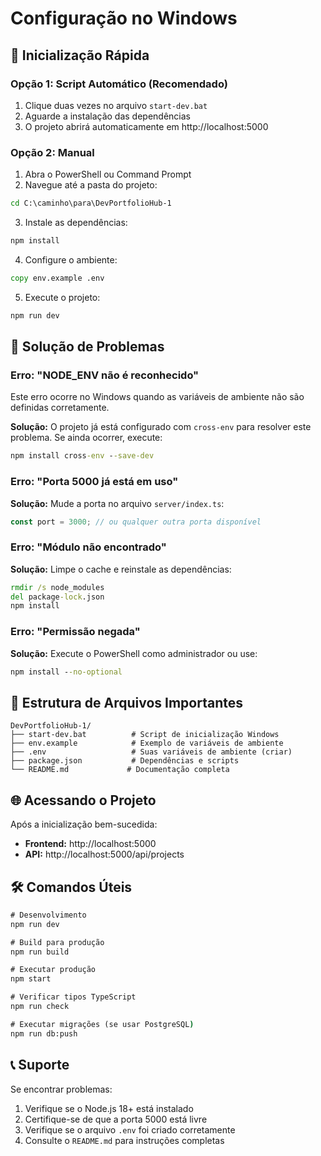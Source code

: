 # Configuração no Windows

## 🚀 Inicialização Rápida

### Opção 1: Script Automático (Recomendado)

1. Clique duas vezes no arquivo `start-dev.bat`
2. Aguarde a instalação das dependências
3. O projeto abrirá automaticamente em http://localhost:5000

### Opção 2: Manual

1. Abra o PowerShell ou Command Prompt
2. Navegue até a pasta do projeto:
```cmd
cd C:\caminho\para\DevPortfolioHub-1
```

3. Instale as dependências:
```cmd
npm install
```

4. Configure o ambiente:
```cmd
copy env.example .env
```

5. Execute o projeto:
```cmd
npm run dev
```

## 🔧 Solução de Problemas

### Erro: "NODE_ENV não é reconhecido"

Este erro ocorre no Windows quando as variáveis de ambiente não são definidas corretamente.

**Solução:** O projeto já está configurado com `cross-env` para resolver este problema. Se ainda ocorrer, execute:

```cmd
npm install cross-env --save-dev
```

### Erro: "Porta 5000 já está em uso"

**Solução:** Mude a porta no arquivo `server/index.ts`:

```typescript
const port = 3000; // ou qualquer outra porta disponível
```

### Erro: "Módulo não encontrado"

**Solução:** Limpe o cache e reinstale as dependências:

```cmd
rmdir /s node_modules
del package-lock.json
npm install
```

### Erro: "Permissão negada"

**Solução:** Execute o PowerShell como administrador ou use:

```cmd
npm install --no-optional
```

## 📁 Estrutura de Arquivos Importantes

```
DevPortfolioHub-1/
├── start-dev.bat          # Script de inicialização Windows
├── env.example            # Exemplo de variáveis de ambiente
├── .env                   # Suas variáveis de ambiente (criar)
├── package.json           # Dependências e scripts
└── README.md             # Documentação completa
```

## 🌐 Acessando o Projeto

Após a inicialização bem-sucedida:

- **Frontend:** http://localhost:5000
- **API:** http://localhost:5000/api/projects

## 🛠️ Comandos Úteis

```cmd
# Desenvolvimento
npm run dev

# Build para produção
npm run build

# Executar produção
npm start

# Verificar tipos TypeScript
npm run check

# Executar migrações (se usar PostgreSQL)
npm run db:push
```

## 📞 Suporte

Se encontrar problemas:

1. Verifique se o Node.js 18+ está instalado
2. Certifique-se de que a porta 5000 está livre
3. Verifique se o arquivo `.env` foi criado corretamente
4. Consulte o `README.md` para instruções completas 
